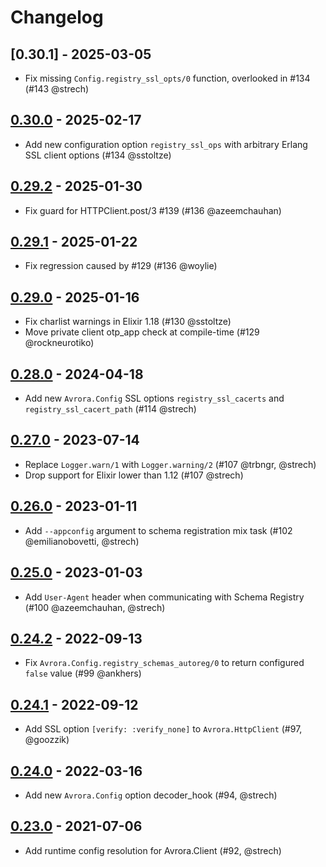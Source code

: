 # Changelog

## [0.30.1] - 2025-03-05

- Fix missing `Config.registry_ssl_opts/0` function, overlooked in #134 (#143 @strech)

## [0.30.0] - 2025-02-17

- Add new configuration option `registry_ssl_ops` with arbitrary Erlang SSL client options (#134 @sstoltze)

## [0.29.2] - 2025-01-30

- Fix guard for HTTPClient.post/3 #139 (#136 @azeemchauhan)

## [0.29.1] - 2025-01-22

- Fix regression caused by #129 (#136 @woylie)

## [0.29.0] - 2025-01-16

- Fix charlist warnings in Elixir 1.18 (#130 @sstoltze)
- Move private client otp_app check at compile-time (#129 @rockneurotiko)

## [0.28.0] - 2024-04-18

- Add new `Avrora.Config` SSL options `registry_ssl_cacerts` and `registry_ssl_cacert_path` (#114 @strech)

## [0.27.0] - 2023-07-14

- Replace `Logger.warn/1` with `Logger.warning/2` (#107 @trbngr, @strech)
- Drop support for Elixir lower than 1.12 (#107 @strech)

## [0.26.0] - 2023-01-11

- Add `--appconfig` argument to schema registration mix task (#102 @emilianobovetti, @strech)

## [0.25.0] - 2023-01-03

- Add `User-Agent` header when communicating with Schema Registry (#100 @azeemchauhan, @strech)

## [0.24.2] - 2022-09-13

- Fix `Avrora.Config.registry_schemas_autoreg/0` to return configured `false` value (#99 @ankhers)

## [0.24.1] - 2022-09-12

- Add SSL option `[verify: :verify_none]` to `Avrora.HttpClient` (#97, @goozzik)

## [0.24.0] - 2022-03-16

- Add new `Avrora.Config` option decoder_hook (#94, @strech)

## [0.23.0] - 2021-07-06

- Add runtime config resolution for Avrora.Client (#92, @strech)

[0.30.0]: https://github.com/Strech/avrora/releases/tag/v0.30.1
[0.30.0]: https://github.com/Strech/avrora/releases/tag/v0.30.0
[0.29.2]: https://github.com/Strech/avrora/releases/tag/v0.29.2
[0.29.1]: https://github.com/Strech/avrora/releases/tag/v0.29.1
[0.29.0]: https://github.com/Strech/avrora/releases/tag/v0.29.0
[0.28.0]: https://github.com/Strech/avrora/releases/tag/v0.28.0
[0.27.0]: https://github.com/Strech/avrora/releases/tag/v0.27.0
[0.26.0]: https://github.com/Strech/avrora/releases/tag/v0.26.0
[0.25.0]: https://github.com/Strech/avrora/releases/tag/v0.25.0
[0.24.2]: https://github.com/Strech/avrora/releases/tag/v0.24.2
[0.24.1]: https://github.com/Strech/avrora/releases/tag/v0.24.1
[0.24.0]: https://github.com/Strech/avrora/releases/tag/v0.24.0
[0.23.0]: https://github.com/Strech/avrora/releases/tag/v0.23.0
